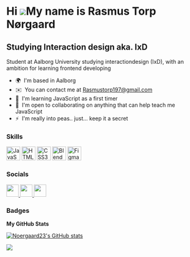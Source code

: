 Hi ![](https://user-images.githubusercontent.com/18350557/176309783-0785949b-9127-417c-8b55-ab5a4333674e.gif)My name is Rasmus Torp Nørgaard
============================================================================================================================================

Studying Interaction design aka. IxD
------------------------------------

Student at Aalborg University studying interactiondesign (IxD), with an ambition for learning frontend developing

* 🌍  I'm based in Aalborg
* ✉️  You can contact me at [Rasmustorp197@gmail.com](mailto:Rasmustorp197@gmail.com)
* 🧠  I'm learning JavaScript as a first timer
* 🤝  I'm open to collaborating on anything that can help teach me JavaScript
* ⚡  I'm really into peas.. just... keep it a secret

### Skills


<p align="left">
<a href="https://developer.mozilla.org/en-US/docs/Web/JavaScript" target="_blank" rel="noreferrer"><img src="https://raw.githubusercontent.com/danielcranney/readme-generator/main/public/icons/skills/javascript-colored.svg" width="36" height="36" alt="JavaScript" /></a>
<a href="https://developer.mozilla.org/en-US/docs/Glossary/HTML5" target="_blank" rel="noreferrer"><img src="https://raw.githubusercontent.com/danielcranney/readme-generator/main/public/icons/skills/html5-colored.svg" width="36" height="36" alt="HTML5" /></a>
<a href="https://www.w3.org/TR/CSS/#css" target="_blank" rel="noreferrer"><img src="https://raw.githubusercontent.com/danielcranney/readme-generator/main/public/icons/skills/css3-colored.svg" width="36" height="36" alt="CSS3" /></a>                                      
<a href="https://www.blender.org/" target="_blank" rel="noreferrer"><img src="https://raw.githubusercontent.com/danielcranney/readme-generator/main/public/icons/skills/blender-colored.svg" width="36" height="36" alt="Blender" /></a>
<a href="https://www.figma.com/" target="_blank" rel="noreferrer"><img src="https://raw.githubusercontent.com/danielcranney/readme-generator/main/public/icons/skills/figma-colored.svg" width="36" height="36" alt="Figma" /></a>
</p>


### Socials

<p align="left"> 
<a href="https://www.github.com/Noergaard23" target="_blank" rel="noreferrer"> <picture> <source media="(prefers-color-scheme: dark)" srcset="https://raw.githubusercontent.com/danielcranney/readme-generator/main/public/icons/socials/github-dark.svg" /> <source media="(prefers-color-scheme: light)" srcset="https://raw.githubusercontent.com/danielcranney/readme-generator/main/public/icons/socials/github.svg" /> <img src="https://raw.githubusercontent.com/danielcranney/readme-generator/main/public/icons/socials/github.svg" width="32" height="32" /> </picture> </a> 
<a href="http://www.instagram.com/rasmustorpnrgaard" target="_blank" rel="noreferrer"> <picture> <source media="(prefers-color-scheme: dark)" srcset="undefined" /> <source media="(prefers-color-scheme: light)" srcset="https://raw.githubusercontent.com/danielcranney/readme-generator/main/public/icons/socials/instagram.svg" /> <img src="https://raw.githubusercontent.com/danielcranney/readme-generator/main/public/icons/socials/instagram.svg" width="32" height="32" /> </picture> </a> 
<a href="https://www.x.com/TorpRgaard" target="_blank" rel="noreferrer"> <picture> <source media="(prefers-color-scheme: dark)" srcset="https://raw.githubusercontent.com/danielcranney/readme-generator/main/public/icons/socials/twitter-dark.svg" /> <source media="(prefers-color-scheme: light)" srcset="https://raw.githubusercontent.com/danielcranney/readme-generator/main/public/icons/socials/twitter.svg" /> <img src="https://raw.githubusercontent.com/danielcranney/readme-generator/main/public/icons/socials/twitter.svg" width="32" height="32" /> </picture> </a>
</p>


### Badges

<b>My GitHub Stats</b>

<a href="http://www.github.com/Noergaard23"><img src="https://github-readme-stats.vercel.app/api?username=Noergaard23&show_icons=true&hide=&count_private=true&title_color=6366f1&text_color=6366f1&icon_color=6366f1&bg_color=1c1917&hide_border=true&show_icons=true" alt="Noergaard23's GitHub stats" /></a>

<a href="http://www.github.com/Noergaard23"><img src="https://github-readme-streak-stats.herokuapp.com/?user=Noergaard23&stroke=6366f1&background=1c1917&ring=6366f1&fire=6366f1&currStreakNum=6366f1&currStreakLabel=6366f1&sideNums=6366f1&sideLabels=6366f1&dates=6366f1&hide_border=true" /></a>


